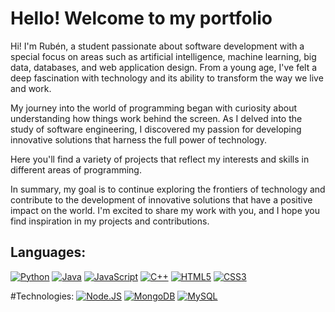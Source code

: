 # Hello! Welcome to my portfolio
Hi! I'm Rubén, a student passionate about software development with a special focus on areas such as artificial intelligence,
machine learning, big data, databases, and web application design. From a young age, I've felt a deep fascination with technology
and its ability to transform the way we live and work.

My journey into the world of programming began with curiosity about understanding how things work behind the screen. As I delved into
the study of software engineering, I discovered my passion for developing innovative solutions that harness the full power of technology.

Here you'll find a variety of projects that reflect my interests and skills in different areas of programming.

In summary, my goal is to continue exploring the frontiers of technology and contribute to the development of innovative solutions that
have a positive impact on the world. I'm excited to share my work with you, and I hope you find inspiration in my projects and contributions.



## Languages:
[![Python](https://img.shields.io/badge/python-3670A0?style=for-the-badge&logo=python&logoColor=white&labelColor=4e4f4e)]()
[![Java](https://img.shields.io/badge/Java-ED8B00?style=for-the-badge&logo=openjdk&logoColor=white&labelColor=4e4f4e)]()
[![JavaScript](https://shields.io/badge/JavaScript-F7DF1E?logo=JavaScript&logoColor=white&style=for-the-badge&labelColor=4e4f4e)]()
[![C++](https://img.shields.io/badge/C++-00599C?style=for-the-badge&logo=C%2B%2B&logoColor=white&labelColor=4e4f4e)]()
[![HTML5](https://img.shields.io/badge/HTML5-E34F26?style=for-the-badge&logo=HTML5&logoColor=white&labelColor=4e4f4e)]()
[![CSS3](https://img.shields.io/badge/CSS3-1572B6?style=for-the-badge&logo=css3&logoColor=white&labelColor=4e4f4e)]()

#Technologies:
[![Node.JS](https://img.shields.io/badge/Node.JS-339933?style=for-the-badge&logo=node.js&logoColor=white&labelColor=4e4f4e)]()
[![MongoDB](https://img.shields.io/badge/MongoDB-47A248?style=for-the-badge&logo=mongodb&logoColor=white&labelColor=4e4f4e)]()
[![MySQL](https://img.shields.io/badge/MySQL-4479A1?style=for-the-badge&logo=mysql&logoColor=white&labelColor=4e4f4e)]()


